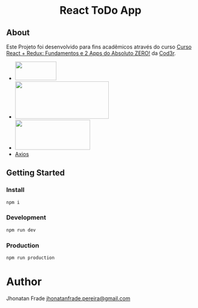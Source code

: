 <p align="center"><h1 align="center">
  React ToDo App
</h1>

## About
Este Projeto foi desenvolvido para fins acadêmicos através do curso [Curso React + Redux: Fundamentos e 2 Apps do Absoluto ZERO!](https://www.udemy.com/course/react-redux-pt/) da [Cod3r](https://github.com/cod3rcursos).

-   <a href="https://pt-br.reactjs.org/"><img src="https://www.agap2-it.pt/media/h4gpk5wu/react.png" height="50px" width="110px"></a>
-   <a href="https://webpack.js.org/"><img src="https://blog.fellyph.com.br/wp-content/uploads/2019/01/logo-on-white-bg-1568x610.png" height="100px" width="250px"></a>
-   <a href="https://redux.js.org/"><img src="https://miro.medium.com/max/7220/1*BpaqVMW2RjQAg9cFHcX1pw.png" height="80px" width="200px"></a>
-   [Axios](https://github.com/axios/axios)

## Getting Started

### Install
```sh
npm i
```

### Development
```sh
npm run dev
```

### Production
```sh
npm run production
```

# Author

Jhonatan Frade <jhonatanfrade.pereira@gmail.com>